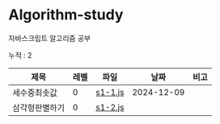 
# Algorithm-study

자바스크립트 알고리즘 공부

누적 : 2

| 제목 | 레벨 | 파일 | 날짜 | 비고 |
| --- | --- | -- | -- | --- |
| 세수중최솟값 | 0 | [s1-1.js](./section-1/s1-1.js) | 2024-12-09 |  |
| 삼각형판별하기 | 0 | [s1-2.js](./section-1/s1-2.js) |  |  |
